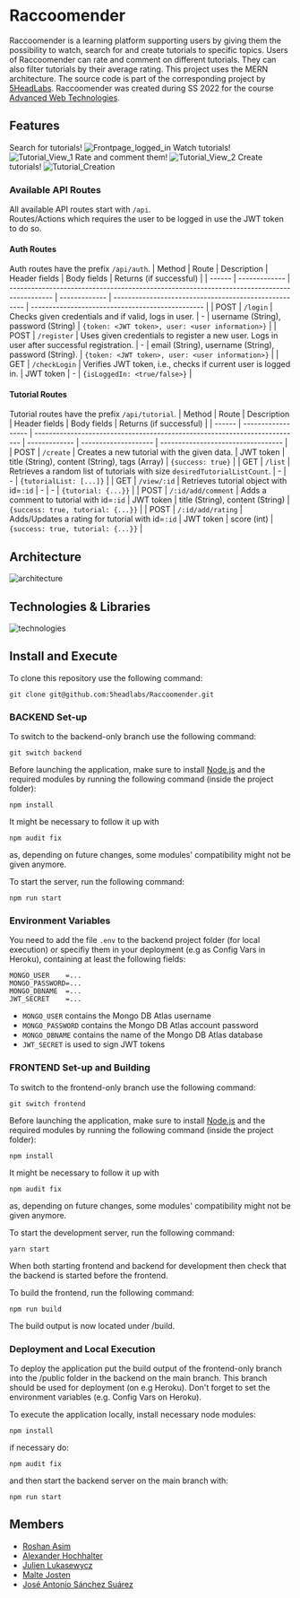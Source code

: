 # Raccoomender
Raccoomender is a learning platform supporting users by giving them the possibility to watch, search for and create tutorials to specific topics. Users of Raccoomender can rate and comment on different tutorials. They can also filter tutorials by their average rating. This project uses the MERN architecture. The source code is part of the corresponding project by [5HeadLabs](https://github.com/5headlabs/). Raccoomender was created during SS 2022 for the course [Advanced Web Technologies](https://www.uni-due.de/soco/teaching/courses/lecture-advwebtech-ss22.php).

## Features
Search for tutorials!
![Frontpage_logged_in](https://github.com/5headlabs/Raccoomender/blob/main/images/Frontpage_logged_in.PNG?raw=true)
Watch tutorials!
![Tutorial_View_1](https://github.com/5headlabs/Raccoomender/blob/main/images/Tutorial_View_1.PNG?raw=true)
Rate and comment them!
![Tutorial_View_2](https://github.com/5headlabs/Raccoomender/blob/main/images/Tutorial_View_2.PNG?raw=true)
Create tutorials!
![Tutorial_Creation](https://github.com/5headlabs/Raccoomender/blob/main/images/Tutorial_Creation.PNG?raw=true)

### Available API Routes
All available API routes start with `/api`.<br>
Routes/Actions which requires the user to be logged in use the JWT token to do so.

#### Auth Routes
Auth routes have the prefix `/api/auth`.
| Method | Route         | Description                                                                                | Header fields | Body fields                                           | Returns (if successful)                                          | 
| ------ | ------------- | ------------------------------------------------------------------------------------------ | ------------- | ----------------------------------------------------- | ------------------------------------------------ | 
| POST   | `/login`      | Checks given credentials and if valid, logs in user.                                       | -             | username (String), password  (String)                 | `{token: <JWT token>, user: <user information>}` |
| POST   | `/register`   | Uses given credentials to register a new user. Logs in user after successful registration. | -             | email (String), username (String), password (String). | `{token: <JWT token>, user: <user information>}` |
| GET    | `/checkLogin` | Verifies JWT token, i.e., checks if current user is logged in.                             | JWT token     | -                                                     | `{isLoggedIn: <true/false>}`                                                 |

#### Tutorial Routes
Tutorial routes have the prefix `/api/tutorial`.
| Method | Route              | Description                                                                | Header fields | Body fields          | Returns (if successful)            |
| ------ | ------------------ | -------------------------------------------------------------------------- | ------------- | -------------------- | ---------------------------------- |
| POST   | `/create`          | Creates a new tutorial with the given data.                                | JWT token     | title (String), content (String), tags (Array) | `{success: true}`                  |
| GET    | `/list`            | Retrieves a random list of tutorials with size `desiredTutorialListCount`. | -             | -                    | `{tutorialList: [...]}`            |
| GET    | `/view/:id`        | Retrieves tutorial object with id=`:id`                                    | -             | -                    | `{tutorial: {...}}`                |
| POST   | `/:id/add/comment` | Adds a comment to tutorial with id=`:id`                                   | JWT token     | title (String), content (String)       | `{success: true, tutorial: {...}}` |
| POST   | `/:id/add/rating`  | Adds/Updates a rating for tutorial with id=`:id`                           | JWT token     | score (int)               | `{success: true, tutorial: {...}}`                                 |

## Architecture
![architecture](https://github.com/5headlabs/Raccoomender/blob/main/images/Architecture.PNG?raw=true)

## Technologies & Libraries
![technologies](https://github.com/5headlabs/Raccoomender/blob/main/images/Technologies.PNG?raw=true)

## Install and Execute
To clone this repository use the following command:
```
git clone git@github.com:5headlabs/Raccoomender.git
```

### BACKEND Set-up
To switch to the backend-only branch use the following command:
```
git switch backend
```

Before launching the application, make sure to install [Node.js](https://nodejs.org/en/download/) and the required modules by running the following command (inside the project folder):
```
npm install
```

It might be necessary to follow it up with
```
npm audit fix
```
as, depending on future changes, some modules' compatibility might not be given anymore.

To start the server, run the following command:
```
npm run start
```

### Environment Variables
You need to add the file `.env` to the backend project folder (for local execution) or specifiy them in your deployment (e.g as Config Vars in Heroku), containing at least the following fields:
```
MONGO_USER    =...
MONGO_PASSWORD=...
MONGO_DBNAME  =...
JWT_SECRET    =...
```
- `MONGO_USER` contains the Mongo DB Atlas username
- `MONGO_PASSWORD` contains the Mongo DB Atlas account password
- `MONGO_DBNAME` contains the name of the Mongo DB Atlas database
- `JWT_SECRET` is used to sign JWT tokens

### FRONTEND Set-up and Building
To switch to the frontend-only branch use the following command:
```
git switch frontend
```

Before launching the application, make sure to install [Node.js](https://nodejs.org/en/download/) and the required modules by running the following command (inside the project folder):
```
npm install
```

It might be necessary to follow it up with
```
npm audit fix
```
as, depending on future changes, some modules' compatibility might not be given anymore.

To start the development server, run the following command:
```
yarn start
```
When both starting frontend and backend for development then check that the backend is started before the frontend.

To build the frontend, run the following command:
```
npm run build
```

The build output is now located under /build.


### Deployment and Local Execution
To deploy the application put the build output of the frontend-only branch into the /public folder in the backend on the main branch. 
This branch should be used for deployment (on e.g Heroku). Don't forget to set the environment variables (e.g. Config Vars on Heroku).

To execute the application locally, install necessary node modules:
```
npm install
```

if necessary do:
```
npm audit fix
```

and then start the backend server on the main branch with:
```
npm run start
```

## Members
- [Roshan Asim](https://github.com/roshan95)
- [Alexander Hochhalter](https://github.com/AlexHochhalter)
- [Julien Lukasewycz](https://github.com/Julien-Lukasewycz)
- [Malte Josten](https://github.com/MalteJosten)
- [José Antonio Sánchez Suárez](https://github.com/eProw)
